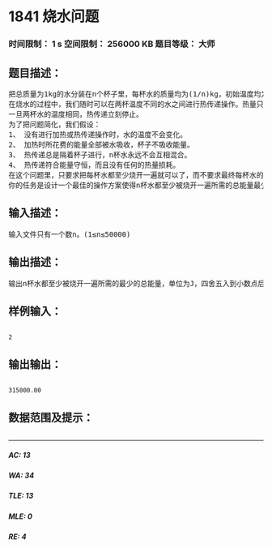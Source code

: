 # 1841 烧水问题   
### 时间限制： 1 s     空间限制： 256000 KB     题目等级： 大师  
## 题目描述：  

<pre>
把总质量为1kg的水分装在n个杯子里，每杯水的质量均为(1/n)kg，初始温度均为0℃。现需要把每一杯水都烧开。我们可以对任意一杯水进行加热。把一杯水的温度升高t℃所需的能量为(4200*t/n)J，其中，“J”是能量单位“焦耳”。如果一旦某杯水的温度达到100℃，那么这杯水的温度就不能再继续升高，此时我们认为这杯水已经被烧开。显然地，如果直接把水一杯一杯地烧开，所需的总能量为(4200*100)J。
在烧水的过程中，我们随时可以在两杯温度不同的水之间进行热传递操作。热量只能从温度较高的那杯水传递到温度较低的那杯水。由于两杯水的质量相同，所以进行热传递操作之后，原来温度较高的那杯水所降低的温度总是等于原来温度较低的那杯水所升高的温度。
一旦两杯水的温度相同，热传递立刻停止。
为了把问题简化，我们假设：
1、 没有进行加热或热传递操作时，水的温度不会变化。
2、 加热时所花费的能量全部被水吸收，杯子不吸收能量。
3、 热传递总是隔着杯子进行，n杯水永远不会互相混合。
4、 热传递符合能量守恒，而且没有任何的热量损耗。
在这个问题里，只要求把每杯水都至少烧开一遍就可以了，而不要求最终每杯水的温度都是100℃。我们可以用如下操作把两杯水烧开：先把一杯水加热到100℃，花费能量(4200*100/2)J，然后两杯水进行热传递，直到它们的温度都变成50℃为止，最后把原来没有加热到100℃的那杯水加热到100℃，花费能量(4200*50/2)J，此时两杯水都被烧开过了，当前温度一杯100℃，一杯50℃，花费的总能量为(4200*75)J，比直接烧开所需的(4200*100)J少花费了25%的能量。
你的任务是设计一个最佳的操作方案使得n杯水都至少被烧开一遍所需的总能量最少。
</pre>
  
  
## 输入描述：  

<pre>
输入文件只有一个数n。(1≤n≤50000)
</pre>
  
  
## 输出描述：  

<pre>
输出n杯水都至少被烧开一遍所需的最少的总能量，单位为J，四舍五入到小数点后两位。
</pre>
  
  
## 样例输入：  

<pre><code>
2
</code></pre>
  
  
## 输出输出：  

<pre><code>
315000.00
</code></pre>
  
  
## 数据范围及提示：  

<pre>
</pre>
  
  
***  

##### AC: 13  
##### WA: 34  
##### TLE: 13  
##### MLE: 0  
##### RE: 4  
